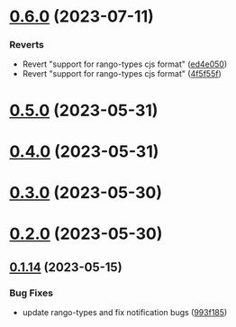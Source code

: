 # [0.6.0](https://github.com/rango-exchange/rango-client/compare/provider-metamask@0.5.0...provider-metamask@0.6.0) (2023-07-11)


### Reverts

* Revert "support for rango-types cjs format" ([ed4e050](https://github.com/rango-exchange/rango-client/commit/ed4e050bfc0dcde7aeffa6b0d73b02080a5721eb))
* Revert "support for rango-types cjs format" ([4f5f55f](https://github.com/rango-exchange/rango-client/commit/4f5f55f96e8daa329588b932b19c291c30f339c4))



# [0.5.0](https://github.com/rango-exchange/rango-client/compare/provider-metamask@0.4.0...provider-metamask@0.5.0) (2023-05-31)



# [0.4.0](https://github.com/rango-exchange/rango-client/compare/provider-metamask@0.3.0...provider-metamask@0.4.0) (2023-05-31)



# [0.3.0](https://github.com/rango-exchange/rango-client/compare/provider-metamask@0.2.0...provider-metamask@0.3.0) (2023-05-30)



# [0.2.0](https://github.com/rango-exchange/rango-client/compare/provider-metamask@0.1.15...provider-metamask@0.2.0) (2023-05-30)



## [0.1.14](https://github.com/rango-exchange/rango-client/compare/provider-metamask@0.1.13...provider-metamask@0.1.14) (2023-05-15)


### Bug Fixes

* update rango-types and fix notification bugs ([993f185](https://github.com/rango-exchange/rango-client/commit/993f185e0b8c5e5e15a2c65ba2d85d1f9c8daa90))



